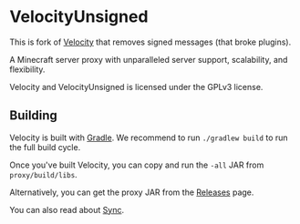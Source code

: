 # VelocityUnsigned

This is fork of [Velocity](https://github.com/PaperMC/Velocity) that removes signed messages (that broke plugins).

A Minecraft server proxy with unparalleled server support, scalability,
and flexibility.

Velocity and VelocityUnsigned is licensed under the GPLv3 license.

## Building

Velocity is built with [Gradle](https://gradle.org). We recommend to run `./gradlew build` to run the full build cycle.

Once you've built Velocity, you can copy and run the `-all` JAR from `proxy/build/libs`.

Alternatively, you can get the proxy JAR from the [Releases](https://github.com/ygmpxwn/VelocityUnsigned/releases/tag/latest)
page.

You can also read about [Sync](https://github.com/ygmpxwn/VelocityUnsigned/blob/dev/3.0.0/SYNC.md).